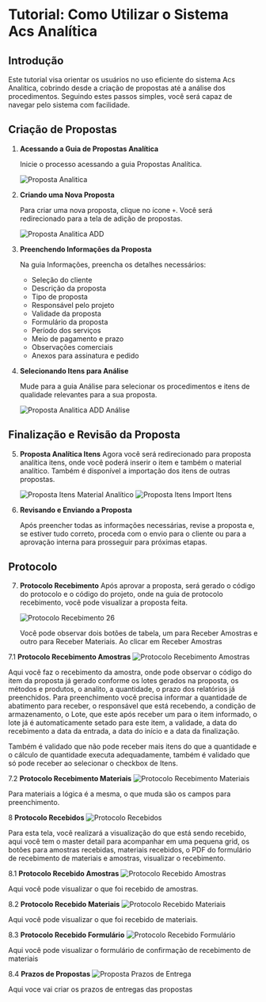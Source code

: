 # Tutorial: Como Utilizar o Sistema Acs Analítica

## Introdução

Este tutorial visa orientar os usuários no uso eficiente do sistema Acs Analítica, cobrindo desde a criação de propostas até a análise dos procedimentos. Seguindo estes passos simples, você será capaz de navegar pelo sistema com facilidade.

## Criação de Propostas

1. **Acessando a Guia de Propostas Analítica**

   Inicie o processo acessando a guia Propostas Analítica.

   ![Proposta Analitica](https://raw.githubusercontent.com/ACS-Laboratorios/images/main/imagens/proposta-analitica-add.png)

2. **Criando uma Nova Proposta**

   Para criar uma nova proposta, clique no ícone `+`. Você será redirecionado para a tela de adição de propostas.

   ![Proposta Analitica ADD](https://raw.githubusercontent.com/ACS-Laboratorios/images/main/imagens/proposta_analitica_add.png)

3. **Preenchendo Informações da Proposta**

   Na guia Informações, preencha os detalhes necessários:

   - Seleção do cliente
   - Descrição da proposta
   - Tipo de proposta
   - Responsável pelo projeto
   - Validade da proposta
   - Formulário da proposta
   - Período dos serviços
   - Meio de pagamento e prazo
   - Observações comerciais
   - Anexos para assinatura e pedido

4. **Selecionando Itens para Análise**

   Mude para a guia Análise para selecionar os procedimentos e itens de qualidade relevantes para a sua proposta.

   ![Proposta Analitica ADD Análise](https://raw.githubusercontent.com/ACS-Laboratorios/images/main/imagens/proposta-analitica-add-analise.png)

## Finalização e Revisão da Proposta

5. **Proposta Analítica Itens**
   Agora você será redirecionado para proposta analítica itens, onde você poderá inserir o item e também o material analítico.
   Também é disponível a importação dos itens de outras propostas.

   ![Proposta Itens Material Analítico](https://raw.githubusercontent.com/ACS-Laboratorios/images/main/imagens/proposta-itens-material-analitico.png)
   ![Proposta Itens Import Itens](https://raw.githubusercontent.com/ACS-Laboratorios/images/main/imagens/proposta-itens-import-itens.png)

6. **Revisando e Enviando a Proposta**

   Após preencher todas as informações necessárias, revise a proposta e, se estiver tudo correto, proceda com o envio para o cliente ou para a aprovação interna para prosseguir para próximas etapas.

## Protocolo

7. **Protocolo Recebimento**
   Após aprovar a proposta, será gerado o código do protocolo e o código do projeto, onde na guia de protocolo recebimento, você pode visualizar a proposta feita.

   ![Protocolo Recebimento 26](https://raw.githubusercontent.com/ACS-Laboratorios/images/main/imagens/protocolo-recebimento-26.png)

   Você pode observar dois botões de tabela, um para Receber Amostras e outro para Receber Materiais.
   Ao clicar em Receber Amostras

7.1 **Protocolo Recebimento Amostras**
   ![Protocolo Recebimento Amostras](https://raw.githubusercontent.com/ACS-Laboratorios/images/main/imagens/protocolo-recebimento-amostras.png)

   Aqui você faz o recebimento da amostra, onde pode observar o código do item da proposta já gerado conforme os lotes gerados na proposta, os métodos e produtos, o analito, a quantidade, o prazo dos relatórios já preenchidos.
   Para preenchimento você precisa informar a quantidade de abatimento para receber, o responsável que está recebendo, a condição de armazenamento, o Lote, que este após receber um para o item informado, o lote já é automaticamente setado para este item, a validade, a data do recebimento a data da entrada, a data do início e a data da finalização.

   Também é validado que não pode receber mais itens do que a quantidade e o cálculo de quantidade executa adequadamente, também é validado que só pode receber ao selecionar o checkbox de Itens.

7.2 **Protocolo Recebimento Materiais**
   ![Protocolo Recebimento Materiais](https://raw.githubusercontent.com/ACS-Laboratorios/images/main/imagens/protocolo-recebimento-materiais.png)

   Para materiais a lógica é a mesma, o que muda são os campos para preenchimento.

8 **Protocolo Recebidos**
   ![Protocolo Recebidos](https://raw.githubusercontent.com/ACS-Laboratorios/images/main/imagens/protocolo-recebidos.png)

   Para esta tela, você realizará a visualização do que está sendo recebido, aqui você tem o master detail para acompanhar em uma pequena grid, os botões para amostras recebidas, materiais recebidos, o PDF do formulário de recebimento de materiais e amostras, visualizar o recebimento.

8.1 **Protocolo Recebido Amostras**
   ![Protocolo Recebido Amostras](https://raw.githubusercontent.com/ACS-Laboratorios/images/main/imagens/protocolo-recebido-amostras.png)

   Aqui você pode visualizar o que foi recebido de amostras.


8.2 **Protocolo Recebido Materiais**
   ![Protocolo Recebido Materiais](https://raw.githubusercontent.com/ACS-Laboratorios/images/main/imagens/protocolo-recebido-materiais.png)

   Aqui você pode visualizar o que foi recebido de materiais.


8.3 **Protocolo Recebido Formulário**
   ![Protocolo Recebido Formulário](https://raw.githubusercontent.com/ACS-Laboratorios/images/main/imagens/form-receb-materiais.png)

   Aqui você pode visualizar o formulário de confirmação de recebimento de materiais


8.4 **Prazos de Propostas**
   ![Proposta Prazos de Entrega](https://raw.githubusercontent.com/ACS-Laboratorios/images/main/imagens/prazos_propostas_analitica.png)

   Aqui voce vai criar os prazos de entregas das propostas
